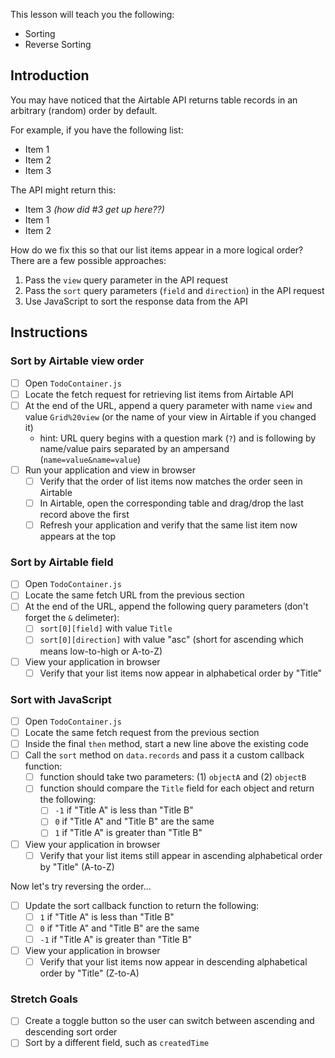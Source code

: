 This lesson will teach you the following:

* Sorting
* Reverse Sorting

## Introduction
You may have noticed that the Airtable API returns table records in an arbitrary (random) order by default.

For example, if you have the following list:

* Item 1
* Item 2
* Item 3

The API might return this:

* Item 3 _(how did #3 get up here??)_
* Item 1
* Item 2

How do we fix this so that our list items appear in a more logical order? There are a few possible approaches:

1. Pass the `view` query parameter in the API request
2. Pass the `sort` query parameters (`field` and `direction`) in the API request
3. Use JavaScript to sort the response data from the API

## Instructions
### Sort by Airtable view order
- [ ] Open `TodoContainer.js`
- [ ] Locate the fetch request for retrieving list items from Airtable API
- [ ] At the end of the URL, append a query parameter with name `view` and value `Grid%20view` (or the name of your view in Airtable if you changed it)
     - hint: URL query begins with a question mark (`?`) and is following by name/value pairs separated by an ampersand (`name=value&name=value`)
- [ ] Run your application and view in browser
     - [ ] Verify that the order of list items now matches the order seen in Airtable
     - [ ] In Airtable, open the corresponding table and drag/drop the last record above the first
     - [ ] Refresh your application and verify that the same list item now appears at the top
### Sort by Airtable field
- [ ] Open `TodoContainer.js`
- [ ] Locate the same fetch URL from the previous section
- [ ] At the end of the URL, append the following query parameters (don't forget the `&` delimeter):
     - [ ] `sort[0][field]` with value `Title`
     - [ ] `sort[0][direction]` with value "asc" (short for ascending which means low-to-high or A-to-Z)
- [ ] View your application in browser
     - [ ] Verify that your list items now appear in alphabetical order by "Title"
### Sort with JavaScript
- [ ] Open `TodoContainer.js`
- [ ] Locate the same fetch request from the previous section
- [ ] Inside the final `then` method, start a new line above the existing code
- [ ] Call the `sort` method on `data.records` and pass it a custom callback function:
     - [ ] function should take two parameters: (1) `objectA` and (2) `objectB`
     - [ ] function should compare the `Title` field for each object and return the following:
          - [ ] `-1` if "Title A" is less than "Title B"
          - [ ] `0` if "Title A" and "Title B" are the same
          - [ ] `1` if "Title A" is greater than "Title B"
- [ ] View your application in browser
     - [ ] Verify that your list items still appear in ascending alphabetical order by "Title" (A-to-Z)

Now let's try reversing the order...

- [ ] Update the sort callback function to return the following:
     - [ ] `1` if "Title A" is less than "Title B"
     - [ ] `0` if "Title A" and "Title B" are the same
     - [ ] `-1` if "Title A" is greater than "Title B"
- [ ] View your application in browser
     - [ ] Verify that your list items now appear in descending alphabetical order by "Title" (Z-to-A)

### Stretch Goals
- [ ] Create a toggle button so the user can switch between ascending and descending sort order
- [ ] Sort by a different field, such as `createdTime`
